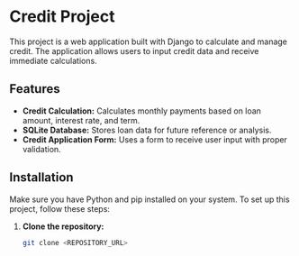 # Credit Project

This project is a web application built with Django to calculate and manage credit. The application allows users to input credit data and receive immediate calculations.

## Features

- **Credit Calculation:** Calculates monthly payments based on loan amount, interest rate, and term.
- **SQLite Database:** Stores loan data for future reference or analysis.
- **Credit Application Form:** Uses a form to receive user input with proper validation.

## Installation

Make sure you have Python and pip installed on your system. To set up this project, follow these steps:

1. **Clone the repository:**
   ```bash
   git clone <REPOSITORY_URL>
